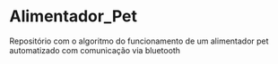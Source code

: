 # Alimentador_Pet
Repositório com o algoritmo do funcionamento de um alimentador pet automatizado com comunicação via bluetooth 
